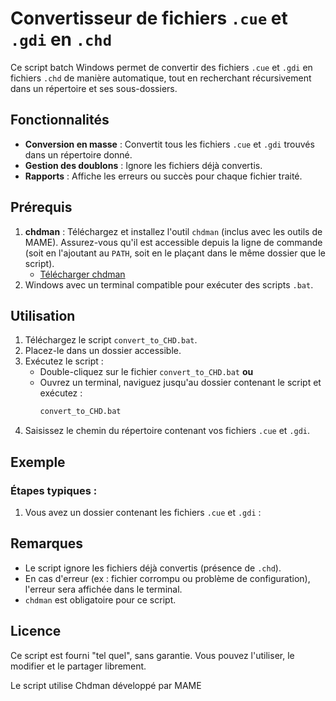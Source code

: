 # Convertisseur de fichiers `.cue` et `.gdi` en `.chd`

Ce script batch Windows permet de convertir des fichiers `.cue` et `.gdi` en fichiers `.chd` de manière automatique, tout en recherchant récursivement dans un répertoire et ses sous-dossiers.

## Fonctionnalités

- **Conversion en masse** : Convertit tous les fichiers `.cue` et `.gdi` trouvés dans un répertoire donné.
- **Gestion des doublons** : Ignore les fichiers déjà convertis.
- **Rapports** : Affiche les erreurs ou succès pour chaque fichier traité.

## Prérequis

1. **chdman** : Téléchargez et installez l'outil `chdman` (inclus avec les outils de MAME). Assurez-vous qu'il est accessible depuis la ligne de commande (soit en l'ajoutant au `PATH`, soit en le plaçant dans le même dossier que le script).
   - [Télécharger chdman](https://www.mamedev.org/release.html)
2. Windows avec un terminal compatible pour exécuter des scripts `.bat`.

## Utilisation

1. Téléchargez le script `convert_to_CHD.bat`.
2. Placez-le dans un dossier accessible.
3. Exécutez le script :
   - Double-cliquez sur le fichier `convert_to_CHD.bat` **ou**
   - Ouvrez un terminal, naviguez jusqu'au dossier contenant le script et exécutez :
     ```cmd
     convert_to_CHD.bat
     ```
4. Saisissez le chemin du répertoire contenant vos fichiers `.cue` et `.gdi`.

## Exemple

### Étapes typiques :

1. Vous avez un dossier contenant les fichiers `.cue` et `.gdi` :  



## Remarques

- Le script ignore les fichiers déjà convertis (présence de `.chd`).
- En cas d'erreur (ex : fichier corrompu ou problème de configuration), l'erreur sera affichée dans le terminal.
- `chdman` est obligatoire pour ce script.

## Licence

Ce script est fourni "tel quel", sans garantie. Vous pouvez l'utiliser, le modifier et le partager librement.

Le script utilise Chdman développé par MAME
